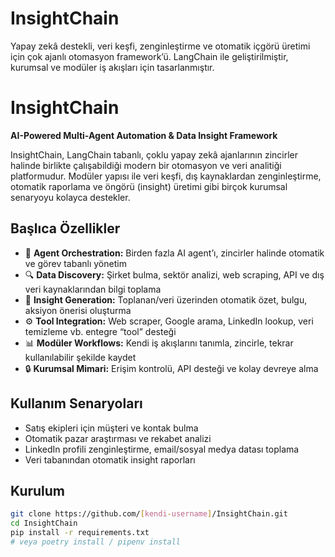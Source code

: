 # InsightChain
Yapay zekâ destekli, veri keşfi, zenginleştirme ve otomatik içgörü üretimi için çok ajanlı otomasyon framework’ü. LangChain ile geliştirilmiştir, kurumsal ve modüler iş akışları için tasarlanmıştır.

# InsightChain

**AI-Powered Multi-Agent Automation & Data Insight Framework**

InsightChain, LangChain tabanlı, çoklu yapay zekâ ajanlarının zincirler halinde birlikte çalışabildiği modern bir otomasyon ve veri analitiği platformudur. Modüler yapısı ile veri keşfi, dış kaynaklardan zenginleştirme, otomatik raporlama ve öngörü (insight) üretimi gibi birçok kurumsal senaryoyu kolayca destekler.

## Başlıca Özellikler

- 🔗 **Agent Orchestration:** Birden fazla AI agent’ı, zincirler halinde otomatik ve görev tabanlı yönetim
- 🔍 **Data Discovery:** Şirket bulma, sektör analizi, web scraping, API ve dış veri kaynaklarından bilgi toplama
- 🧠 **Insight Generation:** Toplanan/veri üzerinden otomatik özet, bulgu, aksiyon önerisi oluşturma
- ⚙️ **Tool Integration:** Web scraper, Google arama, LinkedIn lookup, veri temizleme vb. entegre “tool” desteği
- 📊 **Modüler Workflows:** Kendi iş akışlarını tanımla, zincirle, tekrar kullanılabilir şekilde kaydet
- 🔒 **Kurumsal Mimari:** Erişim kontrolü, API desteği ve kolay devreye alma

## Kullanım Senaryoları

- Satış ekipleri için müşteri ve kontak bulma
- Otomatik pazar araştırması ve rekabet analizi
- LinkedIn profili zenginleştirme, email/sosyal medya datası toplama
- Veri tabanından otomatik insight raporları

## Kurulum

```bash
git clone https://github.com/[kendi-username]/InsightChain.git
cd InsightChain
pip install -r requirements.txt
# veya poetry install / pipenv install


